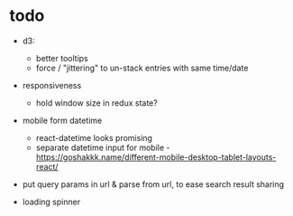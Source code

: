 # todo

- d3:
	- better tooltips
	- force / "jittering" to un-stack entries with same time/date

- responsiveness
	- hold window size in redux state?

- mobile form datetime
	- react-datetime looks promising
	- separate datetime input for mobile - https://goshakkk.name/different-mobile-desktop-tablet-layouts-react/

- put query params in url & parse from url, to ease search result sharing

- loading spinner 
